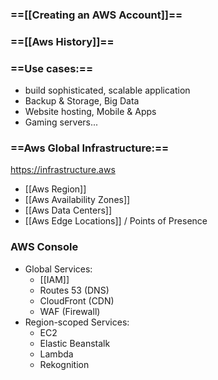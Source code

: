 ### ==[[Creating an AWS Account]]==
### ==[[Aws History]]==
### ==Use cases:==
- build sophisticated, scalable application
- Backup & Storage, Big Data
- Website hosting, Mobile & Apps
- Gaming servers...
### ==Aws Global Infrastructure:==
https://infrastructure.aws
- [[Aws Region]]
- [[Aws Availability Zones]]
- [[Aws Data Centers]]
- [[Aws Edge Locations]] / Points of Presence
### AWS Console
- Global Services:
	- [[IAM]]
	- Routes 53 (DNS)
	- CloudFront (CDN)
	- WAF (Firewall)
- Region-scoped Services:
	- EC2
	- Elastic Beanstalk
	- Lambda
	- Rekognition
